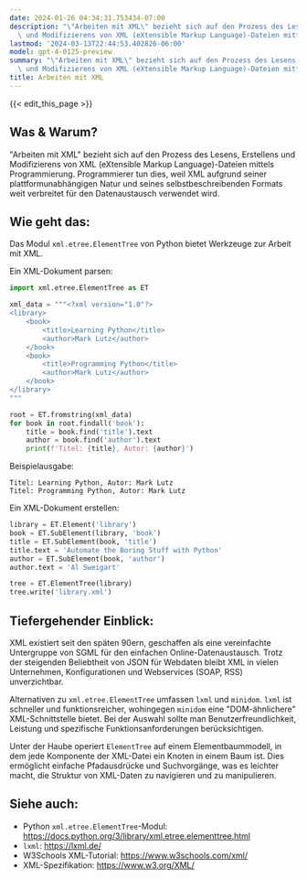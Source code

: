 ```yaml
---
date: 2024-01-26 04:34:31.753434-07:00
description: "\"Arbeiten mit XML\" bezieht sich auf den Prozess des Lesens, Erstellens\
  \ und Modifizierens von XML (eXtensible Markup Language)-Dateien mittels\u2026"
lastmod: '2024-03-13T22:44:53.402826-06:00'
model: gpt-4-0125-preview
summary: "\"Arbeiten mit XML\" bezieht sich auf den Prozess des Lesens, Erstellens\
  \ und Modifizierens von XML (eXtensible Markup Language)-Dateien mittels\u2026"
title: Arbeiten mit XML
---
```


{{< edit_this_page >}}

## Was & Warum?
"Arbeiten mit XML" bezieht sich auf den Prozess des Lesens, Erstellens und Modifizierens von XML (eXtensible Markup Language)-Dateien mittels Programmierung. Programmierer tun dies, weil XML aufgrund seiner plattformunabhängigen Natur und seines selbstbeschreibenden Formats weit verbreitet für den Datenaustausch verwendet wird.

## Wie geht das:
Das Modul `xml.etree.ElementTree` von Python bietet Werkzeuge zur Arbeit mit XML.

Ein XML-Dokument parsen:
```python
import xml.etree.ElementTree as ET

xml_data = """<?xml version="1.0"?>
<library>
    <book>
        <title>Learning Python</title>
        <author>Mark Lutz</author>
    </book>
    <book>
        <title>Programming Python</title>
        <author>Mark Lutz</author>
    </book>
</library>
"""

root = ET.fromstring(xml_data)
for book in root.findall('book'):
    title = book.find('title').text
    author = book.find('author').text
    print(f'Titel: {title}, Autor: {author}')
```
Beispielausgabe:
```
Titel: Learning Python, Autor: Mark Lutz
Titel: Programming Python, Autor: Mark Lutz
```

Ein XML-Dokument erstellen:
```python
library = ET.Element('library')
book = ET.SubElement(library, 'book')
title = ET.SubElement(book, 'title')
title.text = 'Automate the Boring Stuff with Python'
author = ET.SubElement(book, 'author')
author.text = 'Al Sweigart'

tree = ET.ElementTree(library)
tree.write('library.xml')
```

## Tiefergehender Einblick:
XML existiert seit den späten 90ern, geschaffen als eine vereinfachte Untergruppe von SGML für den einfachen Online-Datenaustausch. Trotz der steigenden Beliebtheit von JSON für Webdaten bleibt XML in vielen Unternehmen, Konfigurationen und Webservices (SOAP, RSS) unverzichtbar.

Alternativen zu `xml.etree.ElementTree` umfassen `lxml` und `minidom`. `lxml` ist schneller und funktionsreicher, wohingegen `minidom` eine "DOM-ähnlichere" XML-Schnittstelle bietet. Bei der Auswahl sollte man Benutzerfreundlichkeit, Leistung und spezifische Funktionsanforderungen berücksichtigen.

Unter der Haube operiert `ElementTree` auf einem Elementbaummodell, in dem jede Komponente der XML-Datei ein Knoten in einem Baum ist. Dies ermöglicht einfache Pfadausdrücke und Suchvorgänge, was es leichter macht, die Struktur von XML-Daten zu navigieren und zu manipulieren.

## Siehe auch:
- Python `xml.etree.ElementTree`-Modul: https://docs.python.org/3/library/xml.etree.elementtree.html
- `lxml`: https://lxml.de/
- W3Schools XML-Tutorial: https://www.w3schools.com/xml/
- XML-Spezifikation: https://www.w3.org/XML/
